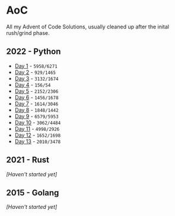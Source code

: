 # AoC
All my Advent of Code Solutions, usually cleaned up after the inital rush/grind phase.

## 2022 - Python
* [Day 1](https://github.com/cadecuddy/AoC/tree/main/2022/01/solution.py) - `5958/6271`
* [Day 2](https://github.com/cadecuddy/AoC/tree/main/2022/02/solution.py) - `929/1465`
* [Day 3](https://github.com/cadecuddy/AoC/tree/main/2022/03/solution.py) - `3132/1674`
* [Day 4](https://github.com/cadecuddy/AoC/tree/main/2022/04/solution.py) - `156/54`
* [Day 5](https://github.com/cadecuddy/AoC/tree/main/2022/05/solution.py) - `2152/2306`
* [Day 6](https://github.com/cadecuddy/AoC/tree/main/2022/06/solution.py) - `1456/1678`
* [Day 7](https://github.com/cadecuddy/AoC/tree/main/2022/07/solution.py) - `1614/3046`
* [Day 8](https://github.com/cadecuddy/AoC/tree/main/2022/08/solution.py) - `1848/1442`
* [Day 9](https://github.com/cadecuddy/AoC/tree/main/2022/09/solution.py) - `6579/5953`
* [Day 10](https://github.com/cadecuddy/AoC/tree/main/2022/10/solution.py) - `3062/4484`
* [Day 11](https://github.com/cadecuddy/AoC/tree/main/2022/11/) - `4998/2926`
* [Day 12](https://github.com/cadecuddy/AoC/tree/main/2022/12/solution.py) - `1652/1698`
* [Day 13](https://github.com/cadecuddy/AoC/tree/main/2022/13/solution.py) - `2010/3478`

## 2021 - Rust
_[Haven't started yet]_

## 2015 - Golang
_[Haven't started yet]_
